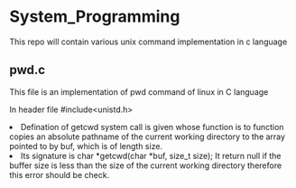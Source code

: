# System_Programming

This repo will contain various unix command implementation in c language

## pwd.c ##
This file is an implementation of pwd command of linux in C language

In header file #include<unistd.h> <br>
<li> Defination of getcwd system call is given whose function is to function copies an absolute pathname of the current  working directory to the array pointed to by buf, which is of length size.
<li> Its signature is  char *getcwd(char *buf, size_t size); It return null if the buffer size is less than the size of the current working directory therefore this error should be check.
  
